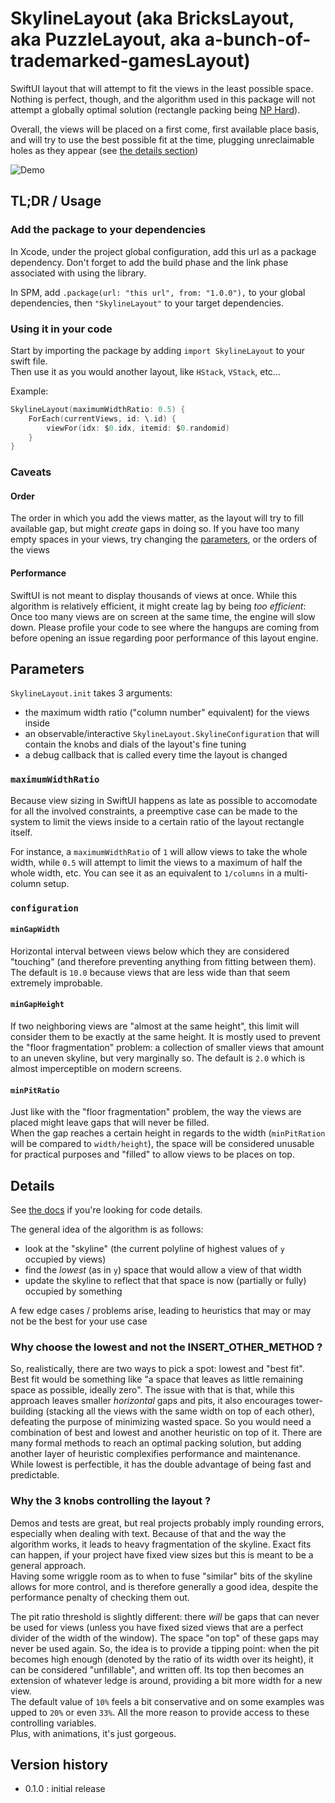 # SkylineLayout (aka BricksLayout, aka PuzzleLayout, aka a-bunch-of-trademarked-gamesLayout)

SwiftUI layout that will attempt to fit the views in the least possible space. Nothing is perfect, though, and the algorithm used in this package will not attempt a globally optimal solution (rectangle packing being [NP Hard](https://en.wikipedia.org/wiki/Rectangle_packing)).

Overall, the views will be placed on a first come, first available place basis, and will try to use the best possible fit at the time, plugging unreclaimable holes as they appear (see [the details section](#Details))

![Demo](Doc/demo.gif)

## TL;DR / Usage

### Add the package to your dependencies

In Xcode, under the project global configuration, add this url as a package dependency. Don't forget to add the build phase and the link phase associated with using the library.

In SPM, add `.package(url: "this url", from: "1.0.0"),` to your global dependencies, then `"SkylineLayout"` to your target dependencies.

### Using it in your code

Start by importing the package by adding `import SkylineLayout` to your swift file.  
Then use it as you would another layout, like `HStack`, `VStack`, etc...

Example:
```swift
SkylineLayout(maximumWidthRatio: 0.5) {
	ForEach(currentViews, id: \.id) {
		viewFor(idx: $0.idx, itemid: $0.randomid)
    }
}
```

### Caveats

#### Order

The order in which you add the views matter, as the layout will try to fill available gap, but might *create* gaps in doing so. If you have too many empty spaces in your views, try changing the [parameters](#Parameters), or the orders of the views

#### Performance

SwiftUI is not meant to display thousands of views at once. While this algorithm is relatively efficient, it might create lag by being *too efficient*: Once too many views are on screen at the same time, the engine will slow down. Please profile your code to see where the hangups are coming from before opening an issue regarding poor performance of this layout engine.

## Parameters

`SkylineLayout.init` takes 3 arguments:
- the maximum width ratio ("column number" equivalent) for the views inside
- an observable/interactive `SkylineLayout.SkylineConfiguration` that will contain the knobs and dials of the layout's fine tuning
- a debug callback that is called every time the layout is changed

### `maximumWidthRatio`

Because view sizing in SwiftUI happens as late as possible to accomodate for all the involved constraints, a preemptive case can be made to the system to limit the views inside to a certain ratio of the layout rectangle itself.

For instance, a `maximumWidthRatio` of `1` will allow views to take the whole width, while `0.5` will attempt to limit the views to a maximum of half the whole width, etc. You can see it as an equivalent to `1/columns` in a multi-column setup. 

### `configuration`

#### `minGapWidth`

Horizontal interval between views below which they are considered "touching" (and therefore preventing anything from fitting between them). The default is `10.0` because views that are less wide than that seem extremely improbable.

#### `minGapHeight`

If two neighboring views are "almost at the same height", this limit will consider them to be exactly at the same height. It is mostly used to prevent the "floor fragmentation" problem: a collection of smaller views that amount to an uneven skyline, but very marginally so. The default is `2.0` which is almost imperceptible on modern screens.

#### `minPitRatio`

Just like with the "floor fragmentation" problem, the way the views are placed might leave gaps that will never be filled.  
When the gap reaches a certain height in regards to the width (`minPitRation` will be compared to `width/height`), the space will be considered unusable for practical purposes and "filled" to allow views to be places on top.

## Details

See [the docs](Doc/README.md) if you're looking for code details.

The general idea of the algorithm is as follows:
- look at the "skyline" (the current polyline of highest values of `y` occupied by views)
- find the *lowest* (as in `y`) space that would allow a view of that width
- update the skyline to reflect that that space is now (partially or fully) occupied by something

A few edge cases / problems arise, leading to heuristics that may or may not be the best for your use case

### Why choose the lowest and not the INSERT_OTHER_METHOD ?

So, realistically, there are two ways to pick a spot: lowest and "best fit".  
Best fit would be something like "a space that leaves as little remaining space as possible, ideally zero". The issue with that is that, while this approach leaves smaller *horizontal* gaps and pits, it also encourages tower-building (stacking all the views with the same width on top of each other), defeating the purpose of minimizing wasted space. So you would need a combination of best and lowest and another heuristic on top of it. There are many formal methods to reach an optimal packing solution, but adding another layer of heuristic complexifies performance and maintenance.   
While lowest is perfectible, it has the double advantage of being fast and predictable.

### Why the 3 knobs controlling the layout ?

Demos and tests are great, but real projects probably imply rounding errors, especially when dealing with text. Because of that and the way the algorithm works, it leads to heavy fragmentation of the skyline. Exact fits can happen, if your project have fixed view sizes but this is meant to be a general approach.  
Having some wriggle room as to when to fuse "similar" bits of the skyline allows for more control, and is therefore generally a good idea, despite the performance penalty of checking them out.

The pit ratio threshold is slightly different: there *will* be gaps that can never be used for views (unless you have fixed sized views that are a perfect divider of the width of the window). The space "on top" of these gaps may never be used again. So, the idea is to provide a tipping point: when the pit becomes high enough (denoted by the ratio of its width over its height), it can be considered "unfillable", and written off. Its top then becomes an extension of whatever ledge is around, providing a bit more width for a new view.  
The default value of `10%` feels a bit conservative and on some examples was upped to `20%` or even `33%`. All the more reason to provide access to these controlling variables.  
Plus, with animations, it's just gorgeous.

## Version history

- 0.1.0 : initial release
